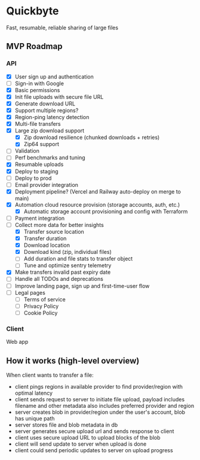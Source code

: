 # Quickbyte

Fast, resumable, reliable sharing of large files

## MVP Roadmap

### API

- [x] User sign up and authentication
- [ ] Sign-in with Google
- [x] Basic permissions
- [x] Init file uploads with secure file URL
- [x] Generate download URL
- [x] Support multiple regions?
- [x] Region-ping latency detection
- [x] Multi-file transfers
- [x] Large zip download support
  - [x] Zip download resilience (chunked downloads + retries)
  - [x] Zip64 support
- [ ] Validation
- [ ] Perf benchmarks and tuning
- [x] Resumable uploads
- [x] Deploy to staging
- [ ] Deploy to prod
- [ ] Email provider integration
- [x] Deployment pipeline? (Vercel and Railway auto-deploy on merge to main)
- [x] Automation cloud resource provision (storage accounts, auth, etc.)
  - [x] Automatic storage account provisioning and config with Terraform
- [ ] Payment integration
- [ ] Collect more data for better insights
  - [x] Transfer source location
  - [x] Transfer duration
  - [x] Download location
  - [x] Download kind (zip, individual files)
  - [ ] Add duration and file stats to transfer object
  - [ ] Tune and optimize sentry telemetry
- [x] Make transfers invalid past expiry date
- [ ] Handle all TODOs and deprecations
- [ ] Improve landing page, sign up and first-time-user flow
- [ ] Legal pages
  - [ ] Terms of service
  - [ ] Privacy Policy
  - [ ] Cookie Policy

### Client

Web app

## How it works (high-level overview)

When client wants to transfer a file:

- client pings regions in available provider to find provider/region with optimal latency
- client sends request to server to initiate file upload, payload includes filename and other metadata
also includes preferred provider and region
- server creates blob in provider/region under the user's account, blob has unique path
- server stores file and blob metadata in db
- server generates secure upload url and sends response to client
- client uses secure upload URL to upload blocks of the blob
- client will send update to server when upload is done
- client could send periodic updates to server on upload progress
